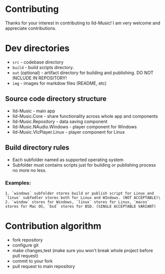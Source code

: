 # Contributing
Thanks for your interest in contributing to Ild-Music! I am very welcome and appreciate contributions.

# Dev directories
  - `src` - codebase directory
  - `build` - build scripts directory.
  - `out` (optional) - artifact directory for building and publishing. DO NOT INCLUDE IN REPOSITORY!
  - `img` - images for markdow files (README, etc)

## Source code directory structure
  - Ild-Music - main app
  - Ild-Music.Core - share functionality across whole app and components
  - Ild-Music.Repository - data saving component
  - Ild-Music.NAudio.Windows - player component for Windows
  - Ild-Music.VlcPlayer.Linux - player component for Linux
    
## Build directory rules
  - Each subfolder named as supported operating system
  - Subfolder must contains scripts just for building or publishing process no more no less.
    
  ### Examples:
    1. `windows` subfolder stores build or publish script for Linux and `linux` subfodler stores both for Linux and WIndows. (NOT ACCEPTABLE)\
    2. `window` stores for Windows, `linux` stores for Linux, `macos` stores for Mac OS, `bsd` stores for BSD. (SINGLE ACCEPTABLE VARIANT)
    
# Contribution algorithm
  - fork repository
  - configure git
  - make changes,test (make sure you won't break whole project before pull request)
  - commit to your fork
  - pull request to main repository
